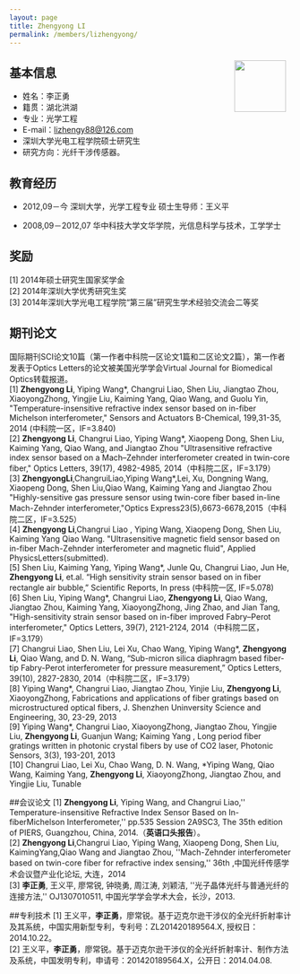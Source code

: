 ```yaml
---
layout: page
title: Zhengyong LI
permalink: /members/lizhengyong/
---
```


<a href="{{ site.baseurl }}/members/lizhengyong/">
<img src="{{ site.baseurl }}/images/lizhengyong-92x122.jpg" style="width: 92px; float: right; margin: 10px" />
</a>

## 基本信息
+ 姓名：李正勇<br>
+ 籍贯：湖北洪湖<br>
+ 专业：光学工程<br>
+ E-mail：lizhengy88@126.com<br>
+ 深圳大学光电工程学院硕士研究生<br>
+ 研究方向：光纤干涉传感器。<br>

## 教育经历

+ 2012,09－今  深圳大学，光学工程专业  硕士生导师：王义平

+ 2008,09－2012,07 华中科技大学文华学院，光信息科学与技术，工学学士

## 奖励
[1] 2014年硕士研究生国家奖学金<br>
[2] 2014年深圳大学优秀研究生奖<br>
[3] 2014年深圳大学光电工程学院“第三届”研究生学术经验交流会二等奖<br>

## 期刊论文

 国际期刊SCI论文10篇（第一作者中科院一区论文1篇和二区论文2篇），第一作者发表于Optics Letters的论文被美国光学学会Virtual Journal for Biomedical Optics转载报道。<br>
[1] **Zhengyong Li**, Yiping Wang*, Changrui Liao, Shen Liu, Jiangtao Zhou, XiaoyongZhong, Yingjie Liu, Kaiming Yang, Qiao Wang, and Guolu Yin, "Temperature-insensitive refractive index sensor based on in-fiber Michelson interferometer," Sensors and Actuators B-Chemical, 199,31-35, 2014 (中科院一区，IF=3.840)<br>
[2] **Zhengyong Li**, Changrui Liao, Yiping Wang*, Xiaopeng Dong, Shen Liu, Kaiming Yang, Qiao Wang, and Jiangtao Zhou "Ultrasensitive refractive index sensor based on a Mach–Zehnder interferometer created in twin-core fiber," Optics Letters, 39(17), 4982-4985, 2014（中科院二区，IF=3.179）<br>
[3] **ZhengyongLi**,ChangruiLiao,Yiping Wang*,Lei, Xu, Dongning Wang, Xiaopeng Dong, Shen Liu,Qiao Wang, Kaiming Yang and Jiangtao Zhou "Highly-sensitive gas pressure sensor using twin-core fiber based in-line Mach-Zehnder interferometer,"Optics Express23(5),6673-6678,2015（中科院二区，IF=3.525）<br>
[4] **Zhengyong Li**,Changrui Liao , Yiping Wang, Xiaopeng Dong, Shen Liu, Kaiming Yang Qiao Wang. "Ultrasensitive magnetic field sensor based on in-fiber Mach-Zehnder interferometer and magnetic fluid", Applied PhysicsLetters(submitted).<br>
[5] Shen Liu, Kaiming Yang, Yiping Wang*, Junle Qu, Changrui Liao, Jun He, **Zhengyong Li**, et.al. “High sensitivity strain sensor based on in fiber rectangle air bubble,” Scientific Reports, In press (中科院一区, IF=5.078)<br>
[6] Shen Liu, Yiping Wang*, Changrui Liao, **Zhengyong Li**, Qiao Wang, Jiangtao Zhou, Kaiming Yang, XiaoyongZhong, Jing Zhao, and Jian Tang, "High-sensitivity strain sensor based on in-fiber improved Fabry–Perot interferometer," Optics Letters, 39(7), 2121-2124, 2014（中科院二区，IF=3.179）<br>
[7] Changrui Liao, Shen Liu, Lei Xu, Chao Wang, Yiping Wang*, **Zhengyong Li**, Qiao Wang, and D. N. Wang, “Sub-micron silica diaphragm based fiber-tip Fabry-Perot interferometer for pressure measurement,” Optics Letters, 39(10), 2827-2830, 2014（中科院二区，IF=3.179）<br>
[8] Yiping Wang*, Changrui Liao, Jiangtao Zhou, Yinjie Liu, **Zhengyong Li**, XiaoyongZhong, Fabrications and applications of fiber gratings based on microstructured optical fibers, J. Shenzhen Uninversity Science and Engineering, 30, 23-29, 2013<br>
[9] Yiping Wang*, Changrui Liao, XiaoyongZhong, Jiangtao Zhou, Yingjie Liu, **Zhengyong Li**, Guanjun Wang; Kaiming Yang , Long period fiber gratings written in photonic crystal fibers by use of CO2 laser, Photonic Sensors, 3(3), 193-201, 2013<br>
[10] Changrui Liao, Lei Xu, Chao Wang, D. N. Wang, *Yiping Wang, Qiao Wang, Kaiming Yang,  **Zhengyong Li**, XiaoyongZhong, Jiangtao Zhou, and Yingjie Liu, Tunable <br>

##会议论文
[1] **Zhengyong Li**, Yiping Wang, and Changrui Liao,'' Temperature-insensitive Refractive Index Sensor Based on In-fiberMichelson Interferometer,'' pp.535 Session 2A9SC3, The 35th edition of PIERS, Guangzhou, China, 2014.（**英语口头报告**）。<br>
[2] **Zhengyong Li**,Changrui Liao, Yiping Wang, Xiaopeng Dong, Shen Liu, KaimingYang,Qiao Wang and Jiangtao Zhou, ''Mach-Zehnder interferometer based on twin-core fiber for refractive index sensing,'' 36th ,中国光纤传感学术会议暨产业化论坛, 大连，2014<br>
[3] **李正勇**, 王义平, 廖常锐, 钟晓勇, 周江涛, 刘颖洁, ''光子晶体光纤与普通光纤的连接方法,'' OJ1307010511, 中国光学学会学术大会，长沙，2013.<br>

##专利技术
[1] 王义平，**李正勇**，廖常锐。基于迈克尔逊干涉仪的全光纤折射率计及其系统，中国实用新型专利，专利号：ZL201420189564.X, 授权日：2014.10.22。<br>
[2] 王义平，**李正勇**，廖常锐。基于迈克尔逊干涉仪的全光纤折射率计、制作方法及系统，中国发明专利，申请号：201420189564.X，公开日：2014.04.08.<br>
